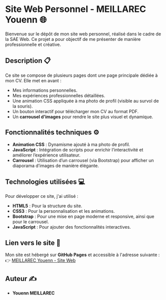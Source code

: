 # Site Web Personnel - MEILLAREC Youenn 🌐

Bienvenue sur le dépôt de mon site web personnel, réalisé dans le cadre de la SAE Web. Ce projet a pour objectif de me présenter de manière professionnelle et créative.

## Description 📋

Ce site se compose de plusieurs pages dont une page principale dédiée à mon CV. Elle met en avant :  
- Mes informations personnelles.  
- Mes expériences professionnelles détaillées.  
- Une animation CSS appliquée à ma photo de profil (visible au survol de la souris).  
- Un bouton interactif pour télécharger mon CV au format PDF.  
- Un **carrousel d'images** pour rendre le site plus visuel et dynamique.  

## Fonctionnalités techniques ⚙️

- **Animation CSS** : Dynamisme ajouté à ma photo de profil.  
- **JavaScript** : Intégration de scripts pour enrichir l’interactivité et améliorer l’expérience utilisateur.  
- **Carrousel** : Utilisation d’un carrousel (via Bootstrap) pour afficher un diaporama d’images de manière élégante.  

## Technologies utilisées 💻

Pour développer ce site, j'ai utilisé :  
- **HTML5** : Pour la structure du site.  
- **CSS3** : Pour la personnalisation et les animations.  
- **Bootstrap** : Pour une mise en page moderne et responsive, ainsi que pour le carrousel.  
- **JavaScript** : Pour ajouter des fonctionnalités interactives.  

## Lien vers le site 🚀

Mon site est hébergé sur **GitHub Pages** et accessible à l'adresse suivante :  
👉 [MEILLAREC Youenn - Site Web](https://ymeilll.github.io/MEILLAREC_Youenn_site_web/liensutiles.html)

## Auteur ✍️

- **Youenn MEILLAREC**  
